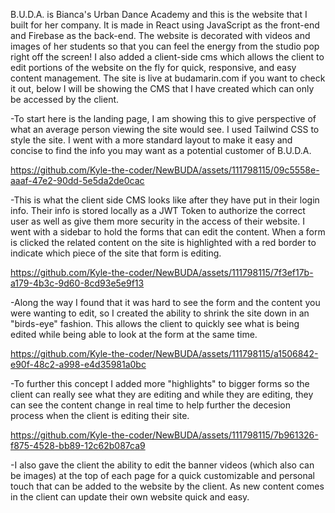 B.U.D.A. is Bianca's Urban Dance Academy and this is the website that I built for her company. It is made in React using JavaScript as the front-end and Firebase as the back-end. The website is decorated with videos and images of her students so that you can feel the energy from the studio pop right off the screen! I also added a client-side cms which allows the client to edit portions of the website on the fly for quick, responsive, and easy content management. The site is live at budamarin.com if you want to check it out, below I will be showing the CMS that I have created which can only be accessed by the client.


-To start here is the landing page, I am showing this to give perspective of what an average person viewing the site would see. I used Tailwind CSS to style the site. I went with a more standard layout to make it easy and concise to find the info you may want as a potential customer of B.U.D.A.



https://github.com/Kyle-the-coder/NewBUDA/assets/111798115/09c5558e-aaaf-47e2-90dd-5e5da2de0cac




-This is what the client side CMS looks like after they have put in their login info. Their info is stored locally as a JWT Token to authorize the correct user as well as give them more security in the access of their website. I went with a sidebar to hold the forms that can edit the content. When a form is clicked the related content on the site is highlighted with a red border to indicate which piece of the site that form is editing.


https://github.com/Kyle-the-coder/NewBUDA/assets/111798115/7f3ef17b-a179-4b3c-9d60-8cd93e5e9f13

-Along the way I found that it was hard to see the form and the content you were wanting to edit, so I created the ability to shrink the site down in an "birds-eye" fashion. This allows the client to quickly see what is being edited while being able to look at the form at the same time. 



https://github.com/Kyle-the-coder/NewBUDA/assets/111798115/a1506842-e90f-48c2-a998-e4d35981a0bc

-To further this concept I added more "highlights" to bigger forms so the client can really see what they are editing and while they are editing, they can see the content change in real time to help further the decesion process when the client is editing their site.


https://github.com/Kyle-the-coder/NewBUDA/assets/111798115/7b961326-f875-4528-bb89-12c62b087ca9

-I also gave the client the ability to edit the banner videos (which also can be images) at the top of each page for a quick customizable and personal touch that can be added to the website by the client. As new content comes in the client can update their own website quick and easy.
